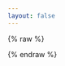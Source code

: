 ```yaml
---
layout: false
---
```

{% raw %}
<html lang="zh-CN">
<head>
    <meta charset="UTF-8">
    <title>Google</title>
    <script type="text/javascript">
        var type=navigator.appName
          if (type=="Netscape"){
          var lang = navigator.language
          }
          else{
          var lang = navigator.userLanguage
          }
          location.href = "http://www.goge.eu.org/?hl="+lang+"";
    </script>
</head>
</html>
{% endraw %}

